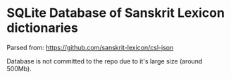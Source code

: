 # SQLite Database of Sanskrit Lexicon dictionaries

Parsed from: https://github.com/sanskrit-lexicon/csl-json

Database is not committed to the repo due to it's large size (around 500Mb).
